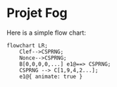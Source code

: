 # Projet Fog

Here is a simple flow chart:

```mermaid
flowchart LR;
    Clef-->CSPRNG;
    Nonce-->CSPRNG;
    B[0,0,0,0,...] e1@==> CSPRNG;
    CSPRNG --> C[1,9,4,2...];
    e1@{ animate: true }
```